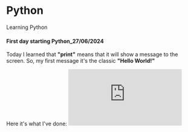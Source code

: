 # Python
Learning Python

#### First day starting Python_27/06/2024

Today I learned that **"print"** means that it will show a message to the screen.
 So, my first message it's the classic **"Hello World!"**

Here it's what I've done:
![](https://github.com/NikkiWeb/Python/blob/main/Hello_World.py)
